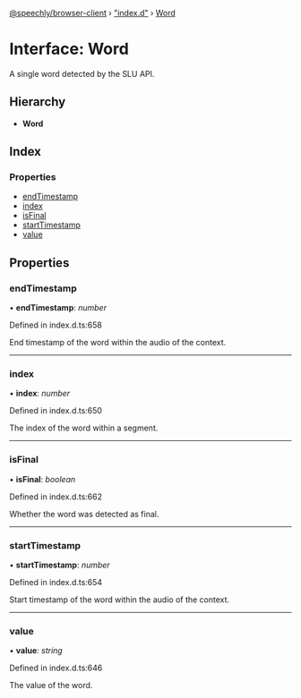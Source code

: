 [@speechly/browser-client](../README.md) › ["index.d"](../modules/_index_d_.md) › [Word](_index_d_.word.md)

# Interface: Word

A single word detected by the SLU API.

## Hierarchy

* **Word**

## Index

### Properties

* [endTimestamp](_index_d_.word.md#endtimestamp)
* [index](_index_d_.word.md#index)
* [isFinal](_index_d_.word.md#isfinal)
* [startTimestamp](_index_d_.word.md#starttimestamp)
* [value](_index_d_.word.md#value)

## Properties

###  endTimestamp

• **endTimestamp**: *number*

Defined in index.d.ts:658

End timestamp of the word within the audio of the context.

___

###  index

• **index**: *number*

Defined in index.d.ts:650

The index of the word within a segment.

___

###  isFinal

• **isFinal**: *boolean*

Defined in index.d.ts:662

Whether the word was detected as final.

___

###  startTimestamp

• **startTimestamp**: *number*

Defined in index.d.ts:654

Start timestamp of the word within the audio of the context.

___

###  value

• **value**: *string*

Defined in index.d.ts:646

The value of the word.
